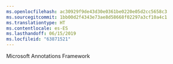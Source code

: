 ```yaml
---
ms.openlocfilehash: ac30929f9de43d30e0361be0220e05d2cc5658c3
ms.sourcegitcommit: 1bb00d2f4343e73ae8d58668f02297a3cf10a4c1
ms.translationtype: HT
ms.contentlocale: es-ES
ms.lasthandoff: 06/15/2019
ms.locfileid: "63871521"
---
```

Microsoft Annotations Framework